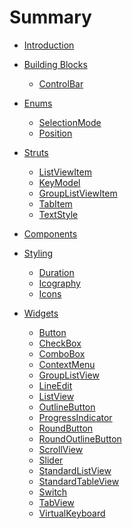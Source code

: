 <!--
SPDX-FileCopyrightText: 2022 Florian Blasius <co_sl@tutanota.com>
SPDX-License-Identifier: MIT
-->

# Summary

- [Introduction](./introduction.md)

- [Building Blocks](building-blocks/building-blocks.md)
    - [ControlBar](building-blocks/control-bar.md)

- [Enums](enums/enums.md)
    - [SelectionMode](enums/selection-mode.md)
    - [Position](enums/position.md)

- [Struts](structs/structs.md)
    - [ListViewItem](structs/list-view-item.md)
    - [KeyModel](structs/key-model.md)
    - [GroupListViewItem](structs/group-list-view-item.md)
    - [TabItem](structs/tab-item.md)
    - [TextStyle](structs/text-style.md)

- [Components](components/components.md)

- [Styling](styling/styling.md)
    - [Duration](styling/duration.md)
    - [Icography](styling/icography.md)
    - [Icons](styling/icons.md)

- [Widgets](widgets/widgets.md)
    - [Button](widgets/button.md)
    - [CheckBox](widgets/checkbox.md)
    - [ComboBox](widgets/combobox.md)
    - [ContextMenu](widgets/context-menu.md)
    - [GroupListView](widgets/group-list-view.md)
    - [LineEdit](widgets/line-edit.md)
    - [ListView](widgets/list-view.md)
    - [OutlineButton](widgets/outline-button.md)
    - [ProgressIndicator](widgets/progress-indicator.md)
    - [RoundButton](widgets/round-button.md)
    - [RoundOutlineButton](widgets/round-outline-button.md)
    - [ScrollView](widgets/scroll-view.md)
    - [Slider](widgets/slider.md)
    - [StandardListView](widgets/standard-list-view.md)
    - [StandardTableView](widgets/standard-table-view.md)
    - [Switch](widgets/switch.md)
    - [TabView](widgets/tab-view.md)
    - [VirtualKeyboard](widgets/virtual-keyboard.md)

